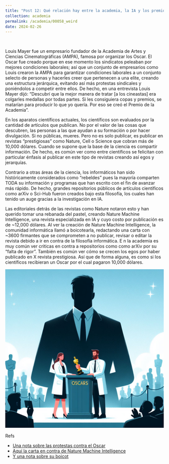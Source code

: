 ```yaml
---
title: "Post 12: Qué relación hay entre la academia, la IA y los premios Oscar? 😶"
collection: academia
permalink: /academia/00058_weird
date: 2024-02-26
---
```


&nbsp;


Louis Mayer fue un empresario fundador de la Academia de Artes y Ciencias Cinematográficas (AMPA), famosa por organizar los Oscar. El Oscar fue creado porque en ese momento los sindicatos peleaban por mejores condiciones laborales; así que un conjunto de empresarios como Louis crearon la AMPA para garantizar condiciones laborales a un conjunto selecto de personas y hacerles creer que pertenecen a una elite, creando una estructura jerárquica, evitando así más protestas sindicales y poniéndolos a competir entre ellos. De hecho, en una entrevista Louis Mayer dijó: “Descubrí que la mejor manera de tratar [a los cineastas] era colgarles medallas por todas partes. Si les consiguiera copas y premios, se matarían para producir lo que yo quería. Por eso se creó el Premio de la Academia”.

En los aparatos científicos actuales, los científicos son evaluados por la cantidad de artículos que publican. No por el valor de las cosas que descubren, las personas a las que ayudan a su formación o por hacer divulgación. Si no públicas, mueres. Pero no es solo publicar, es publicar en revistas “prestigiosas” como Nature, Cell o Science que cobran más de 10,000 dólares. Cuando se supone que la base de la ciencia es compartir información. De hecho, es común ver como entre científicos se felicitan con particular énfasis al publicar en este tipo de revistas creando así egos y jerarquías. 

Contrario a otras áreas de la ciencia, los informáticos han sido históricamente considerados como “rebeldes” pues la mayoría comparten TODA su información y programas que han escrito con el fin de avanzar más rápido. De hecho, grandes repositorios públicos de artículos científicos como arXiv o Sci-Hub fueron creados bajo esta filosofía, los cuales han tenido un auge gracias a la investigación en IA. 

Las editoriales detrás de las revistas como Nature notaron esto y han querido tomar una rebanada del pastel, creando Nature Machine Intelligence, una revista especializada en IA y cuyo costo por publicación es de ~12,000 dólares.  Al ver la creación de Nature Machine Intelligence, la comunidad informática llamó a boicotearla, redactando una carta con ~3600 firmantes que se comprometen a no publicar, revisar o editar la revista debido a ir en contra de la filosofía informática. 
E
n la academia es muy común ver criticas en contra a repositorios como como arXiv por su “falta de rigor”. También es común ver cómo se crecen los egos por haber publicado en X revista prestigiosa. Así que de forma alguna, es como si los científicos recibieran un Oscar por el cual pagaron 10,000 dólares.

![img](/images/academia/00012_oscar.jpg)

Refs
* [Una nota sobre las protestas contra el Oscar](https://hyperallergic.com/429961/protest-activism-oscars-2018/)
* [Aquí la carta en contra de Nature Machine Intelligence](https://openaccess.engineering.oregonstate.edu/ )
* [Y una nota sobre su boicot](https://www.science.org/content/article/why-are-ai-researchers-boycotting-new-nature-journal-and-shunning-others)
